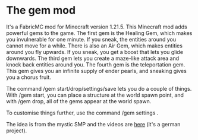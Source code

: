 # The gem mod

It's a FabricMC mod for Minecraft version 1.21.5.
This Minecraft mod adds powerful gems to the game. The first gem is the Healing Gem, which makes you invulnerable for one minute. If you sneak, the entities around you cannot move for a while.
There is also an Air Gem, which makes entities around you fly upwards. If you sneak, you get a boost that lets you glide downwards.
The third gem lets you create a maze-like attack area and knock back entities around you.
The fourth gem is the teleportation gem. This gem gives you an infinite supply of ender pearls, and sneaking gives you a chorus fruit.

The command /gem start/drop/settings/save lets you do a couple of things.
With /gem start, you can place a structure at the world spawn point, and with /gem drop, all of the gems appear at the world spawn.

To customise things further, use the command /gem settings <gem> <modifier> <value>.


The idea is from the mystic SMP and the videos are [here](https://www.youtube.com/watch?v=VZSXLkJRAT8&list=PLflCuSjH2M8pAiRPs5mSEp1M2mI_W9G2L)  (it's a german project).
